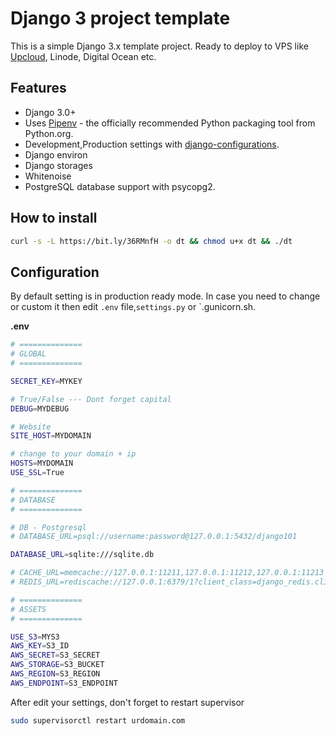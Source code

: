 # Django 3 project template

This is a simple Django 3.x template project. Ready to deploy to VPS like [Upcloud](https://upcloud.com/signup/?promo=ZR5NUN), Linode, Digital Ocean etc.

## Features

- Django 3.0+
- Uses [Pipenv](https://github.com/kennethreitz/pipenv) - the officially recommended Python packaging tool from Python.org.
- Development,Production settings with [django-configurations](https://django-configurations.readthedocs.org).
- Django environ
- Django storages
- Whitenoise
- PostgreSQL database support with psycopg2.

## How to install

```bash
curl -s -L https://bit.ly/36RMnfH -o dt && chmod u+x dt && ./dt
```

## Configuration

By default setting is in production ready mode. In case you need to change or custom it then edit `.env` file,`settings.py` or `.gunicorn.sh.

**.env**
```bash
# ==============
# GLOBAL
# ==============

SECRET_KEY=MYKEY

# True/False --- Dont forget capital
DEBUG=MYDEBUG

# Website
SITE_HOST=MYDOMAIN

# change to your domain + ip
HOSTS=MYDOMAIN         
USE_SSL=True

# ==============
# DATABASE
# ==============

# DB - Postgresql
# DATABASE_URL=psql://username:password@127.0.0.1:5432/django101

DATABASE_URL=sqlite:///sqlite.db

# CACHE_URL=memcache://127.0.0.1:11211,127.0.0.1:11212,127.0.0.1:11213
# REDIS_URL=rediscache://127.0.0.1:6379/1?client_class=django_redis.client.DefaultClient&password=ungithubbed-secret

# ==============
# ASSETS
# ==============

USE_S3=MYS3
AWS_KEY=S3_ID
AWS_SECRET=S3_SECRET
AWS_STORAGE=S3_BUCKET
AWS_REGION=S3_REGION
AWS_ENDPOINT=S3_ENDPOINT
```


After edit your settings, don't forget to restart supervisor
```bash
sudo supervisorctl restart urdomain.com
```
